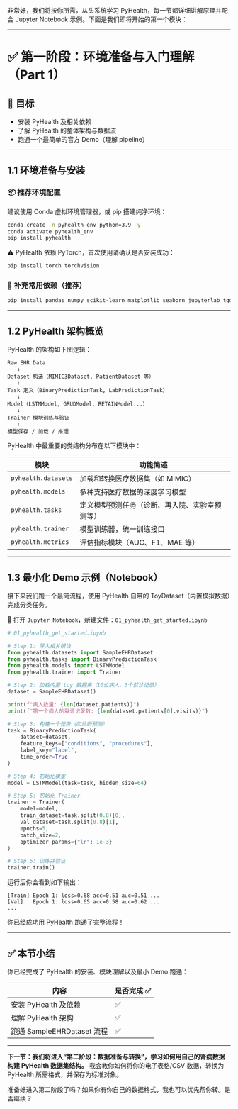 非常好，我们将按你所需，从头系统学习 PyHealth，每一节都详细讲解原理并配合 Jupyter Notebook 示例。下面是我们即将开始的第一个模块：

---

# ✅ 第一阶段：环境准备与入门理解（Part 1）

## 🎯 目标

* 安装 PyHealth 及相关依赖
* 了解 PyHealth 的整体架构与数据流
* 跑通一个最简单的官方 Demo（理解 pipeline）

---

## 1.1 环境准备与安装

### 📦 推荐环境配置

建议使用 Conda 虚拟环境管理器，或 pip 搭建纯净环境：

```bash
conda create -n pyhealth_env python=3.9 -y
conda activate pyhealth_env
pip install pyhealth
```

⚠️ PyHealth 依赖 PyTorch，首次使用请确认是否安装成功：

```bash
pip install torch torchvision
```

### 🚀 补充常用依赖（推荐）

```bash
pip install pandas numpy scikit-learn matplotlib seaborn jupyterlab tqdm
```

---

## 1.2 PyHealth 架构概览

PyHealth 的架构如下图逻辑：

```
Raw EHR Data
   ↓
Dataset 构造（MIMIC3Dataset, PatientDataset 等）
   ↓
Task 定义（BinaryPredictionTask, LabPredictionTask）
   ↓
Model（LSTMModel, GRUDModel, RETAINModel...）
   ↓
Trainer 模块训练与验证
   ↓
模型保存 / 加载 / 推理
```

PyHealth 中最重要的类结构分布在以下模块中：

| 模块                  | 功能简述                    |
| ------------------- | ----------------------- |
| `pyhealth.datasets` | 加载和转换医疗数据集（如 MIMIC）     |
| `pyhealth.models`   | 多种支持医疗数据的深度学习模型         |
| `pyhealth.tasks`    | 定义模型预测任务（诊断、再入院、实验室预测等） |
| `pyhealth.trainer`  | 模型训练器，统一训练接口            |
| `pyhealth.metrics`  | 评估指标模块（AUC、F1、MAE 等）    |

---

## 1.3 最小化 Demo 示例（Notebook）

接下来我们跑一个最简流程，使用 PyHealth 自带的 ToyDataset（内置模拟数据）完成分类任务。

📓 打开 `Jupyter Notebook`，新建文件：`01_pyhealth_get_started.ipynb`

```python
# 01_pyhealth_get_started.ipynb

# Step 1: 导入相关模块
from pyhealth.datasets import SampleEHRDataset
from pyhealth.tasks import BinaryPredictionTask
from pyhealth.models import LSTMModel
from pyhealth.trainer import Trainer

# Step 2: 加载内置 toy 数据集（10位病人，3个就诊记录）
dataset = SampleEHRDataset()

print(f"病人数量: {len(dataset.patients)}")
print(f"第一个病人的就诊记录数: {len(dataset.patients[0].visits)}")

# Step 3: 构建一个任务（如诊断预测）
task = BinaryPredictionTask(
    dataset=dataset,
    feature_keys=["conditions", "procedures"],
    label_key="label",
    time_order=True
)

# Step 4: 初始化模型
model = LSTMModel(task=task, hidden_size=64)

# Step 5: 初始化 Trainer
trainer = Trainer(
    model=model,
    train_dataset=task.split(0.8)[0],
    val_dataset=task.split(0.8)[1],
    epochs=5,
    batch_size=2,
    optimizer_params={"lr": 1e-3}
)

# Step 6: 训练并验证
trainer.train()
```

运行后你会看到如下输出：

```
[Train] Epoch 1: loss=0.68 acc=0.51 auc=0.51 ...
[Val]   Epoch 1: loss=0.65 acc=0.58 auc=0.62 ...
...
```

你已经成功用 PyHealth 跑通了完整流程！

---

## ✅ 本节小结

你已经完成了 PyHealth 的安装、模块理解以及最小 Demo 跑通：

| 内容                     | 是否完成 ✅ |
| ---------------------- | ------ |
| 安装 PyHealth 及依赖        | ✅      |
| 理解 PyHealth 架构         | ✅      |
| 跑通 SampleEHRDataset 流程 | ✅      |

---

**下一节：我们将进入“第二阶段：数据准备与转换”，学习如何用自己的肾病数据构建 PyHealth 数据集结构。**
我会教你如何将你的电子表格/CSV 数据，转换为 PyHealth 所需格式，并保存为标准对象。

准备好进入第二阶段了吗？如果你有你自己的数据格式，我也可以优先帮你转。是否继续？
